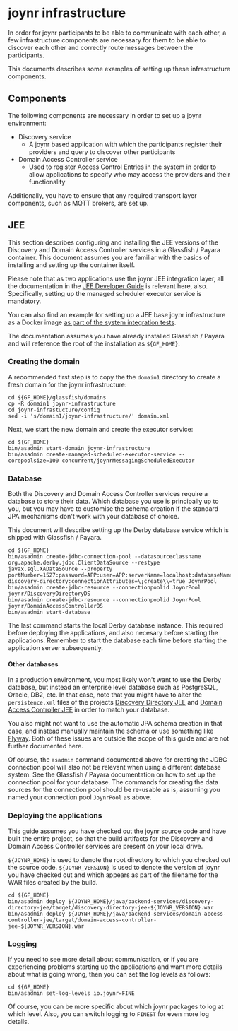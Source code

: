 # joynr infrastructure

In order for joynr participants to be able to communicate with
each other, a few infrastructure components are necessary for
them to be able to discover each other and correctly route
messages between the participants.

This documents describes some examples of setting up these
infrastructure components.

## Components

The following components are necessary in order to set up a
joynr environment:

* Discovery service
   * A joynr based application with which the participants
     register their providers and query to discover other
     participants
* Domain Access Controller service
   * Used to register Access Control Entries in the system
     in order to allow applications to specify who may
     access the providers and their functionality

Additionally, you have to ensure that any required transport
layer components, such as MQTT brokers, are set up.

## JEE

This section describes configuring and installing the JEE
versions of the Discovery and Domain Access Controller services
in a Glassfish / Payara container.
This document assumes you are familiar with the basics of installing and setting up the container
itself.

Please note that as two applications use the joynr JEE integration
layer, all the documentation in the [JEE Developer Guide](jee.md)
is relevant here, also. Specifically, setting up the managed
scheduler executor service is mandatory.

You can also find an example for setting up a JEE base joynr
infrastructure as a Docker image
[as part of the system integration tests](../tests/system-integration-test/docker/joynr-backend-jee).

The documentation assumes you have already installed Glassfish /
Payara and will reference the root of the installation as
`${GF_HOME}`.

### Creating the domain

A recommended first step is to copy the the `domain1` directory
to create a fresh domain for the joynr infrastructure:

    cd ${GF_HOME}/glassfish/domains
    cp -R domain1 joynr-infrastructure
    cd joynr-infrastucture/config
    sed -i 's/domain1/joynr-infrastructure/' domain.xml

Next, we start the new domain and create the executor service:

    cd ${GF_HOME}
    bin/asadmin start-domain joynr-infrastructure
    bin/asadmin create-managed-scheduled-executor-service --corepoolsize=100 concurrent/joynrMessagingScheduledExecutor

### Database

Both the Discovery and Domain Access Controller services require
a database to store their data. Which database you use is principally
up to you, but you may have to customise the schema creation if the
standard JPA mechanisms don't work with your database of choice.

This document will describe setting up the Derby database service
which is shipped with Glassfish / Payara.

    cd ${GF_HOME}
    bin/asadmin create-jdbc-connection-pool --datasourceclassname org.apache.derby.jdbc.ClientDataSource --restype javax.sql.XADataSource --property portNumber=1527:password=APP:user=APP:serverName=localhost:databaseName=joynr-discovery-directory:connectionAttributes=\;create\\=true JoynrPool
    bin/asadmin create-jdbc-resource --connectionpoolid JoynrPool joynr/DiscoveryDirectoryDS
    bin/asadmin create-jdbc-resource --connectionpoolid JoynrPool joynr/DomainAccessControllerDS
    bin/asadmin start-database

The last command starts the local Derby database instance. This required
before deploying the applications, and also necesary before starting the
applications. Remember to start the database each time before starting
the application server subsequently.

#### Other databases

In a production environment, you most likely won't want to use the
Derby database, but instead an enterprise level database such as
PostgreSQL, Oracle, DB2, etc. In that case, note that you might
have to alter the `persistence.xml` files of the projects
[Discovery Directory JEE](../java/backend-services/discovery-directory-jee/src/main/resources/META-INF/persistence.xml)
and
[Domain Access Controller JEE](../java/backend-services/domain-access-controller-jee/src/main/resources/META-INF/persistence.xml)
in order to match your database.

You also might not want to use the automatic JPA schema creation in that
case, and instead manually maintain the schema or use something like
[Flyway](https://flywaydb.org). Both of these issues are outside the
scope of this guide and are not further documented here.

Of course, the `asadmin` command documented above for creating the
JDBC connection pool will also not be relevant when using a different
database system. See the Glassfish / Payara documentation on how to set
up the connection pool for your database.
The commands for creating the data sources for the connection pool should
be re-usable as is, assuming you named your connection pool `JoynrPool`
as above.

### Deploying the applications

This guide assumes you have checked out the joynr source code and have
built the entire project, so that the build artifacts for the Discovery
and Domain Access Controller services are present on your local drive.

`${JOYNR_HOME}` is used to denote the root directory to which you checked
out the source code.
`${JOYNR_VERSION}` is used to denote the version of joynr you have checked
out and which appears as part of the filename for the WAR files created
by the build.

    cd ${GF_HOME}
    bin/asadmin deploy ${JOYNR_HOME}/java/backend-services/discovery-directory-jee/target/discovery-directory-jee-${JOYNR_VERSION}.war
    bin/asadmin deploy ${JOYNR_HOME}/java/backend-services/domain-access-controller-jee/target/domain-access-controller-jee-${JOYNR_VERSION}.war

### Logging

If you need to see more detail about communication, or if you are
experiencing problems starting up the applications and want more details
about what is going wrong, then you can set the log levels as follows:

    cd ${GF_HOME}
    bin/asadmin set-log-levels io.joynr=FINE

Of course, you can be more specific about which joynr packages to log
at which level. Also, you can switch logging to `FINEST` for even more
log details.